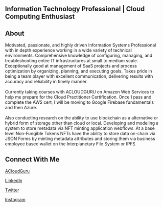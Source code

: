 <h2>Information Technology Professional | Cloud Computing Enthusiast</h2>

<h2>About</h2>
Motivated, passionate, and highly driven Information Systems Professional with in depth experience working in a wide variety of technical environments. Comprehensive knowledge of configuring, managing, and troubleshooting entire IT infrastructures at small to medium scale. Exceptionally good at management of SaaS projects and process optimization by organizing, planning, and executing goals. Takes pride in being a team player with excellent communication, delivering results with accuracy and reliability in timely manner. 
<br><br>
Currently taking courses with ACLOUDGURU on Amazon Web Services to help me prepare for the Cloud Practitioner Certification. Once I pass and complete the AWS cert, I will be moving to Google Firebase fundamentals and then Azure. 
<br><br>
Also conducting research on the ability to use blockchain as a alternative or hybrid form of storage other than cloud or local. Developing and modeling a system to store metadata via NFT minting application webflows. At a base level Non-Fungible Tokens NFTs have the ability to store data on-chain via JSON Forms by minting metadata attributes and storing them via business employee based wallet on the Interplanetary File System or IPFS.


<h2>Connect With Me</h2>
<p><a href="https://learn.acloud.guru/profile/gkozlowskidesigns">ACloudGuru</p>
<p><a href="https://www.linkedin.com/in/gary-kozlowski-825053138/">LinkedIn</p>
<p><a href="https://twitter.com/GaryKozlowski1">Twitter</p>
<p><a href="https://www.instagram.com/gkozlowskidesign/">Instagram</p>



<!---
gkozlowskidesign/gkozlowskidesign is a ✨ special ✨ repository because its `README.md` (this file) appears on your GitHub profile.
You can click the Preview link to take a look at your changes.
--->
